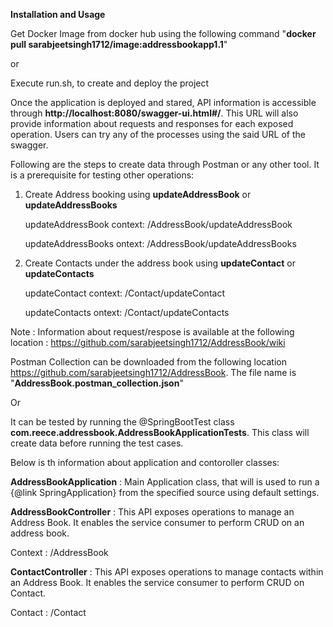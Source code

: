 **Installation and Usage**

Get Docker Image from docker hub using the following command "**docker pull sarabjeetsingh1712/image:addressbookapp1.1**"

or 

Execute run.sh, to create and deploy the project

Once the application is deployed and stared, API information is accessible through **http://localhost:8080/swagger-ui.html#/**. This URL will also provide information about requests and responses for each exposed operation. Users can try any of the processes using the said URL of the swagger.

Following are the steps to create data through Postman or any other tool. It is a prerequisite for testing other operations:

1. Create Address booking using **updateAddressBook** or **updateAddressBooks**

   updateAddressBook context: /AddressBook/updateAddressBook
   
   updateAddressBooks ontext: /AddressBook/updateAddressBooks

2. Create Contacts under the address book using **updateContact** or **updateContacts**

   updateContact context: /Contact/updateContact
   
   updateContacts ontext: /Contact/updateContacts
   
Note : Information about request/respose is available at the following location : https://github.com/sarabjeetsingh1712/AddressBook/wiki

Postman Collection can be downloaded from the following location https://github.com/sarabjeetsingh1712/AddressBook. The file name is "**AddressBook.postman_collection.json**"
   
Or 

It can be tested by running the @SpringBootTest class **com.reece.addressbook.AddressBookApplicationTests**. This class will create data before running the test cases.

Below is th information about application and contoroller classes:

**AddressBookApplication** : Main Application class, that will is used to run a {@link SpringApplication} from the specified source using default settings.

**AddressBookController** : This API exposes operations to manage an Address Book. It enables the service consumer to perform CRUD on an address book.

Context : /AddressBook

**ContactController** : This API exposes operations to manage contacts within an Address Book. It enables the service consumer to perform CRUD on Contact.

Contact : /Contact


   
